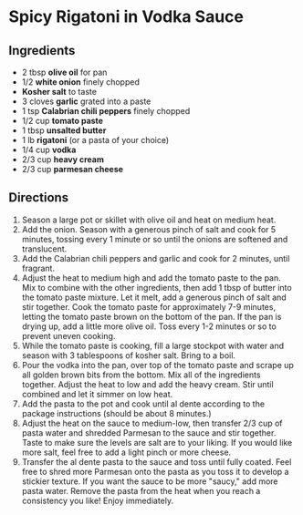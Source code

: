 # Spicy Rigatoni in Vodka Sauce

## Ingredients

* 2 tbsp __olive oil__ for pan
* 1/2 __white onion__ finely chopped
* __Kosher salt__ to taste
* 3 cloves __garlic__ grated into a paste
* 1 tsp __Calabrian chili peppers__ finely chopped
* 1/2 cup __tomato paste__
* 1 tbsp __unsalted butter__
* 1 lb __rigatoni__ (or a pasta of your choice)
* 1/4 cup __vodka__
* 2/3 cup __heavy cream__
* 2/3 cup __parmesan cheese__

## Directions

1. Season a large pot or skillet with olive oil and heat on medium heat.
1. Add the onion. Season with a generous pinch of salt and cook for 5 minutes, tossing every 1 minute or so until the onions are softened and translucent.
1. Add the Calabrian chili peppers and garlic and cook for 2 minutes, until fragrant.
1. Adjust the heat to medium high and add the tomato paste to the pan. Mix to combine with the other ingredients, then add 1 tbsp of butter into the tomato paste mixture. Let it melt, add a generous pinch of salt and stir together. Cook the tomato paste for approximately 7-9 minutes, letting the tomato paste brown on the bottom of the pan. If the pan is drying up, add a little more olive oil. Toss every 1-2 minutes or so to prevent uneven cooking.
1. While the tomato paste is cooking, fill a large stockpot with water and season with 3 tablespoons of kosher salt. Bring to a boil.
1. Pour the vodka into the pan, over top of the tomato paste and scrape up all golden brown bits from the bottom. Mix all of the ingredients together. Adjust the heat to low and add the heavy cream. Stir until combined and let it simmer on low heat.
1. Add the pasta to the pot and cook until al dente according to the package instructions (should be about 8 minutes.)
1. Adjust the heat on the sauce to medium-low, then transfer 2/3 cup of pasta water and shredded Parmesan to the sauce and stir together. Taste to make sure the levels are salt are to your liking. If you would like more salt, feel free to add a light pinch or more cheese.
1. Transfer the al dente pasta to the sauce and toss until fully coated. Feel free to shred more Parmesan onto the pasta as you toss it to develop a stickier texture. If you want the sauce to be more "saucy," add more pasta water. Remove the pasta from the heat when you reach a consistency you like! Enjoy immediately.
